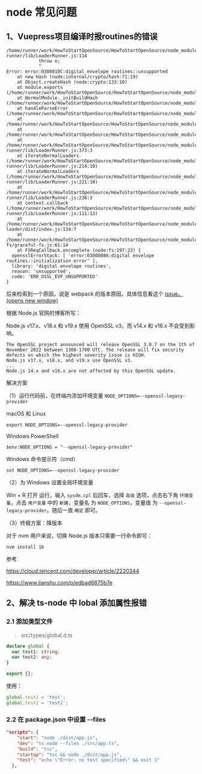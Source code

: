 # node 常见问题

## 1、Vuepress项目编译时报routines的错误

```log
/home/runner/work/HowToStartOpenSource/HowToStartOpenSource/node_modules/loader-runner/lib/LoaderRunner.js:114
			throw e;
			^
Error: error:0308010C:digital envelope routines::unsupported
    at new Hash (node:internal/crypto/hash:71:19)
    at Object.createHash (node:crypto:133:10)
    at module.exports (/home/runner/work/HowToStartOpenSource/HowToStartOpenSource/node_modules/webpack/lib/util/createHash.js:135:53)
    at NormalModule._initBuildHash (/home/runner/work/HowToStartOpenSource/HowToStartOpenSource/node_modules/webpack/lib/NormalModule.js:417:16)
    at handleParseError (/home/runner/work/HowToStartOpenSource/HowToStartOpenSource/node_modules/webpack/lib/NormalModule.js:471:10)
    at /home/runner/work/HowToStartOpenSource/HowToStartOpenSource/node_modules/webpack/lib/NormalModule.js:503:5
    at /home/runner/work/HowToStartOpenSource/HowToStartOpenSource/node_modules/webpack/lib/NormalModule.js:358:12
    at /home/runner/work/HowToStartOpenSource/HowToStartOpenSource/node_modules/loader-runner/lib/LoaderRunner.js:373:3
    at iterateNormalLoaders (/home/runner/work/HowToStartOpenSource/HowToStartOpenSource/node_modules/loader-runner/lib/LoaderRunner.js:214:10)
    at iterateNormalLoaders (/home/runner/work/HowToStartOpenSource/HowToStartOpenSource/node_modules/loader-runner/lib/LoaderRunner.js:221:10)
    at /home/runner/work/HowToStartOpenSource/HowToStartOpenSource/node_modules/loader-runner/lib/LoaderRunner.js:236:3
    at context.callback (/home/runner/work/HowToStartOpenSource/HowToStartOpenSource/node_modules/loader-runner/lib/LoaderRunner.js:111:13)
    at /home/runner/work/HowToStartOpenSource/HowToStartOpenSource/node_modules/cache-loader/dist/index.js:134:7
    at /home/runner/work/HowToStartOpenSource/HowToStartOpenSource/node_modules/graceful-fs/graceful-fs.js:61:14
    at FSReqCallback.oncomplete (node:fs:197:23) {
  opensslErrorStack: [ 'error:03000086:digital envelope routines::initialization error' ],
  library: 'digital envelope routines',
  reason: 'unsupported',
  code: 'ERR_OSSL_EVP_UNSUPPORTED'
}
```

后来检索到一个原因，说是 webpack 的版本原因，具体信息看这个 [issue。  (opens new window)](https://github.com/webpack/webpack/issues/14532)

根据 Node.js 官网的博客所写：

Node.js v17.x、v18.x 和 v19.x 使用 OpenSSL v3，而 v14.x 和 v16.x 不会受到影响。

```
The OpenSSL project announced will release OpenSSL 3.0.7 on the 1th of November 2022 between 1300-1700 UTC. The release will fix security defects on which the highest severity issue is HIGH.
Node.js v17.x, v18.x, and v19.x use OpenSSL v3.
...
Node.js 14.x and v16.x are not affected by this OpenSSL update.
```

解决方案

（1）运行代码前，在终端内添加环境变量 `NODE_OPTIONS=--openssl-legacy-provider`

macOS 和 Linux

```
export NODE_OPTIONS=--openssl-legacy-provider
```

Windows PowerShell

```
$env:NODE_OPTIONS = "--openssl-legacy-provider"
```

Windows 命令提示符（cmd）

```
set NODE_OPTIONS=--openssl-legacy-provider
```

（2）为 Windows 设置全局环境变量

Win + R 打开 运行，输入 `sysdm.cpl` 后回车，选择 `高级` 选项，点击右下角 `环境变量`，点击 `用户变量` 中的 `新建`，变量名 为 `NODE_OPTIONS`，变量值 为 `--openssl-legacy-provider`。随后一直 `确定` 即可。

（3）终极方案：降版本

对于 nvm 用户来说，切换 Node.js 版本只需要一行命令即可：

```
nvm install 16
```

参考

https://cloud.tencent.com/developer/article/2220344

https://www.jianshu.com/p/edbad6875b7e

## 2、解决 ts-node 中 lobal 添加属性报错

### 2.1 添加类型文件

> src/types/global.d.ts

```ts
declare global {
  var test1: string;
  var test2: any;
}

export {};
```

使用：

```ts
global.test1 = 'test';
global.test2 = 'test2';
```

### 2.2 在 package.json 中设置 --files

```json
"scripts": {
    "start": "node ./dist/app.js",
    "dev": "ts-node --files ./src/app.ts",
    "build": "tsc",
    "startup": "tsc && node ./dist/app.js",
    "test": "echo \"Error: no test specified\" && exit 1"
  },
```
